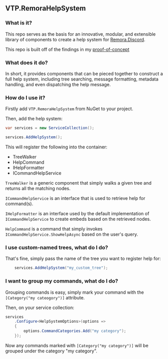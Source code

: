 ## VTP.RemoraHelpSystem

### What is it?

This repo serves as the basis for an innovative, modular, and extensible 
library of components to create a help system for [Remora.Discord](https://github.com/Nihlus/Remora.Discord).

This repo is built off of the findings in my [proof-of-concept](https://github.com/VelvetThePanda/HelpSystemPOC)

### What does it do?

In short, it provides components that can be pieced together to construct a full help system, including tree searching, 
message formatting, metadata handling, and even dispatching the help message.

### How do I use it?

Firstly add `VTP.RemoraHelpSystem` from NuGet to your project.

Then, add the help system:

```cs
var services = new ServiceCollection();

services.AddHelpSystem();
```

This will register the following into the container:

- TreeWalker
- HelpCommand
- IHelpFormatter
- ICommandHelpService


`TreeWalker` is a generic component that simply walks a given tree and returns all the matching nodes.

`ICommandHelpService` is an interface that is used to retrieve help for command(s).

`IHelpFormatter` is an interface used by the default implementation of `ICommandHelpService` to create embeds based on the retrieved nodes. 

`HelpCommand` is a command that simply invokes `ICommandHelpService.ShowHelpAsync` based on the user's query.

### I use custom-named trees, what do I do?

That's fine, simply pass the name of the tree you want to register help for:

```cs
    services.AddHelpSystem("my_custom_tree");
```

### I want to group my commands, what do I do?

Grouping commands is easy, simply mark your command with the `[Category("my cateogory")]` attribute.

Then, on your service collection:

```csharp
services
    .Configure<HelpSystemOptions>(options => 
    {
        options.CommandCategories.Add("my category");
    });
```

Now any commands marked with `[Category("my category")]` will be grouped under the category "my category".
